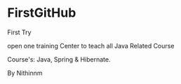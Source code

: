 # FirstGitHub
First Try

open one training Center to teach all Java Related Course

Course's: Java, Spring & Hibernate.

By Nithinnm
